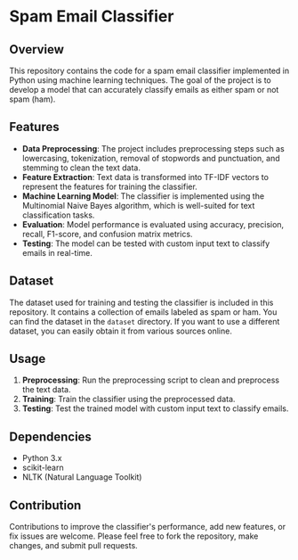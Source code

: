 # Spam Email Classifier

## Overview
This repository contains the code for a spam email classifier implemented in Python using machine learning techniques. The goal of the project is to develop a model that can accurately classify emails as either spam or not spam (ham).

## Features
- **Data Preprocessing**: The project includes preprocessing steps such as lowercasing, tokenization, removal of stopwords and punctuation, and stemming to clean the text data.
- **Feature Extraction**: Text data is transformed into TF-IDF vectors to represent the features for training the classifier.
- **Machine Learning Model**: The classifier is implemented using the Multinomial Naive Bayes algorithm, which is well-suited for text classification tasks.
- **Evaluation**: Model performance is evaluated using accuracy, precision, recall, F1-score, and confusion matrix metrics.
- **Testing**: The model can be tested with custom input text to classify emails in real-time.

## Dataset
The dataset used for training and testing the classifier is included in this repository. It contains a collection of emails labeled as spam or ham. You can find the dataset in the `dataset` directory. If you want to use a different dataset, you can easily obtain it from various sources online.

## Usage
1. **Preprocessing**: Run the preprocessing script to clean and preprocess the text data.
2. **Training**: Train the classifier using the preprocessed data.
3. **Testing**: Test the trained model with custom input text to classify emails.

## Dependencies
- Python 3.x
- scikit-learn
- NLTK (Natural Language Toolkit)

## Contribution
Contributions to improve the classifier's performance, add new features, or fix issues are welcome. Please feel free to fork the repository, make changes, and submit pull requests.

